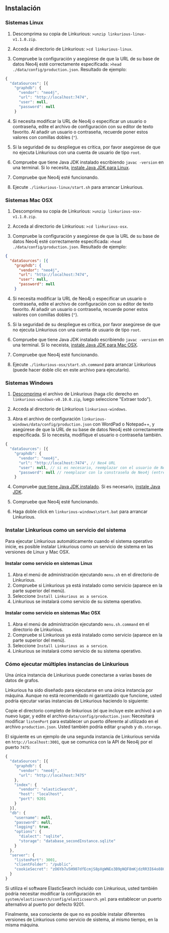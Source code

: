 ## Instalación

### Sistemas Linux

1. Descomprima su copia de Linkurious:
`>unzip linkurious-linux-v1.1.0.zip`.

2. Acceda al directorio de Linkurious: `>cd linkurious-linux`.

3. Compruebe la configuración y asegúrese de que la URL de su base de datos Neo4j esté correctamente especificada: `>head ./data/config/production.json`. Resultado de ejemplo:
```JavaScript
{
  "dataSources": [{
    "graphdb": {
      "vendor": "neo4j",
      "url": "http://localhost:7474",
      "user": null,
      "password": null
    }
```

4. Si necesita modificar la URL de Neo4j o especificar un usuario o contraseña, edite el archivo de configuración con su editor de texto favorito. Al añadir un usuario o contraseña, recuerde poner estos valores con comillas dobles (`"`).

5. Si la seguridad de su despliegue es crítica, por favor asegúrese de que no ejecuta Linkurious con una cuenta de usuario de tipo `root`.

6. Compruebe que tiene Java JDK instalado escribiendo `javac -version` en una terminal. Si lo necesita, [instale Java JDK para Linux](https://docs.oracle.com/javase/7/docs/webnotes/install/linux/linux-jdk.html).

7. Compruebe que Neo4j esté funcionando.

8. Ejecute `./linkurious-linux/start.sh` para arrancar Linkurious.

### Sistemas Mac OSX

1. Descomprima su copia de Linkurious:
`>unzip linkurious-osx-v1.1.0.zip`.

2. Acceda al directorio de Linkurious: `>cd linkurious-osx`.

3. Compruebe la configuración y asegúrese de que la URL de su base de datos Neo4j esté correctamente especificada: `>head ./data/config/production.json`. Resultado de ejemplo:
```JSON
{
  "dataSources": [{
    "graphdb": {
      "vendor": "neo4j",
      "url": "http://localhost:7474",
      "user": null,
      "password": null
    }
```

4. Si necesita modificar la URL de Neo4j o especificar un usuario o contraseña, edite el archivo de configuración con su editor de texto favorito. Al añadir un usuario o contraseña, recuerde poner estos valores con comillas dobles (`"`).

5. Si la seguridad de su despliegue es crítica, por favor asegúrese de que no ejecuta Linkurious con una cuenta de usuario de tipo `root`.

6. Compruebe que tiene Java JDK instalado escribiendo `javac -version` en una terminal. Si lo neceista, [instale Java JDK para Mac OSX](http://docs.oracle.com/javase/7/docs/webnotes/install/mac/mac-jdk.html).

7. Compruebe que Neo4j esté funcionando.

8. Ejecute `./linkurious-osx/start.sh.command` para arrancar Linkurious (puede hacer doble clic en este archivo para ejecutarlo).

### Sistemas Windows

1. [Descomprima](http://customize.org/help/How_To_Unzip_A_File) el archivo de Linkurious  (haga clic derecho en `linkurious-windows-v0.10.0.zip`, luego seleccione "Extraer todo").

2. Acceda al directorio de Linkurious `linkurious-windows`.

3. Abra el archivo de configuración `linkurious-windows/data/config/production.json` con WordPad o Notepad++, y asegúrese de que la URL de su base de datos Neo4j esté correctamente especificada. Si lo necesita, modifique el usuario o contraseña también.
```JavaScript
{
  "dataSources": [{
    "graphdb": {
      "vendor": "neo4j",
      "url": "http://localhost:7474", // Neo4 URL
      "user": null, // si es necesario, reemplazar con el usuario de Neo4j (entre comillas dobles ") 
      "password": null // reemplazar con la constraseña de Neo4j (entre comillas dobles ") 
    }
```

4. Compruebe [que tiene Java JDK instalado](https://www.java.com/en/download/help/version_manual.xml). Si es necesario, [instale Java JDK](http://docs.oracle.com/cd/E19182-01/820-7851/inst_cli_jdk_javahome_t/index.html).

5. Compruebe que Neo4j esté funcionando.

6. Haga doble click en `linkurious-windows\start.bat` para arrancar Linkurious.


### Instalar Linkurious como un servicio del sistema

Para ejecutar Linkurious automáticamente cuando el sistema operativo inicie, es posible instalar Linkurious como un servicio de sistema en las versiones de Linux y Mac OSX.

#### Instalar como servicio en sistemas Linux

1. Abra el menú de administración ejecutando `menu.sh` en el directorio de Linkurious.
2. Compruebe si Linkurious ya está instalado como servicio (aparece en la parte superior del menú).
3. Seleccione `Install Linkurious as a service`.
4. Linkurious se instalará como servicio de su sistema operativo.

#### Instalar como servicio en sistemas Mac OSX

1. Abra el menú de administración ejecutando `menu.sh.command` en el directorio de Linkurious.
2. Compruebe si Linkurious ya está instalado como servicio (aparece en la parte superior del menú).
3. Seleccione `Install Linkurious as a service`.
4. Linkurious se instalará como servicio de su sistema operativo.

### Cómo ejecutar múltiples instancias de Linkurious

<div class="alert alert-info">
  Una única instancia de Linkurious puede conectarse a varias bases de datos de grafos.
</div>

Linkurious ha sido diseñado para ejecutarse en una única instancia por máquina.
Aunque no está recomendado ni garantizado que funcione, usted podría ejecutar varias instancias de Linkurious haciendo lo siguiente:

Copie el directorio completo de linkurious (el que incluye este archivo) a un nuevo lugar, y edite el archivo `data/config/production.json`:
Necesitará modificar ``listenPort`` para establecer un puerto diferente al utilizado en el archivo `production.json`. Usted también podría editar `graphdb` y `db.storage`.

El siguiente es un ejemplo de una segunda instancia de Linkurious servida en `http://localhost:3001`, que se comunica con la API de Neo4j por el puerto `7475`:

```JavaScript
{
  "dataSources": [{
    "graphdb": {
      "vendor": "neo4j",
      "url": "http://localhost:7475"
    },
    "index": {
      "vendor": "elasticSearch",
      "host": "localhost",
      "port": 9201
    }
  }],
  "db": {
    "username": null,
    "password": null,
    "logging": true,
    "options": {
      "dialect": "sqlite",
      "storage": "database_secondInstance.sqlite"
    }
  },
  "server": {
    "listenPort": 3001,
    "clientFolder": "/public",
    "cookieSecret": "zO6Yb7u5H907dfEcmjS8pXgWNEo3B9pNQF8mKjdzRR3I64o88GrGLWEjqNq1Yx5"
  }
}
```

Si utiliza el software ElasticSearch incluido con Linkurious, usted también podría necesitar modificar la configuración en `system/elasticsearch/config/elasticsearch.yml` para establecer un puerto alternativo al puerto por defecto 9201.

Finalmente, sea consciente de que no es posible instalar diferentes versiones de Linkurious como servicio de sistema, al mismo tiempo, en la misma máquina.
